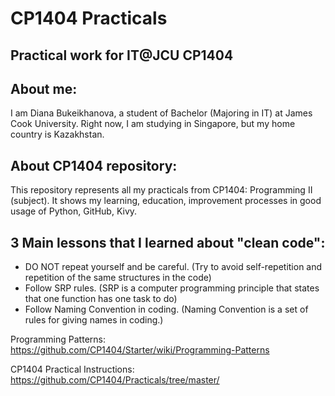 # CP1404 Practicals

## Practical work for IT@JCU CP1404

## About me:

I am Diana Bukeikhanova, a student of Bachelor (Majoring in IT) at James Cook University.
Right now, I am studying in Singapore, but my home country is Kazakhstan.

## About CP1404 repository:

This repository represents all my practicals from CP1404: Programming II (subject).
It shows my learning, education, improvement processes in good usage of Python, GitHub, Kivy.

## 3 Main lessons that I learned about "clean code":

- DO NOT repeat yourself and be careful. (Try to avoid self-repetition and repetition of the same structures in the
  code)
- Follow SRP rules. (SRP is a computer programming principle that states that one function has one task to do)
- Follow Naming Convention in coding. (Naming Convention is a set of rules for giving names in coding.)

Programming Patterns:
https://github.com/CP1404/Starter/wiki/Programming-Patterns

CP1404 Practical Instructions:
https://github.com/CP1404/Practicals/tree/master/